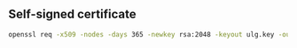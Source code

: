 ## Self-signed certificate

```sh
openssl req -x509 -nodes -days 365 -newkey rsa:2048 -keyout ulg.key -out ulg.cert
```
